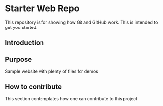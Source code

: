 # Starter Web Repo

This repository is for showing how Git and GitHub work. This is intended to get you started.

## Introduction

## Purpose

Sample website with plenty of files for demos

## How to contribute

This section contemplates how one can contribute to this project
